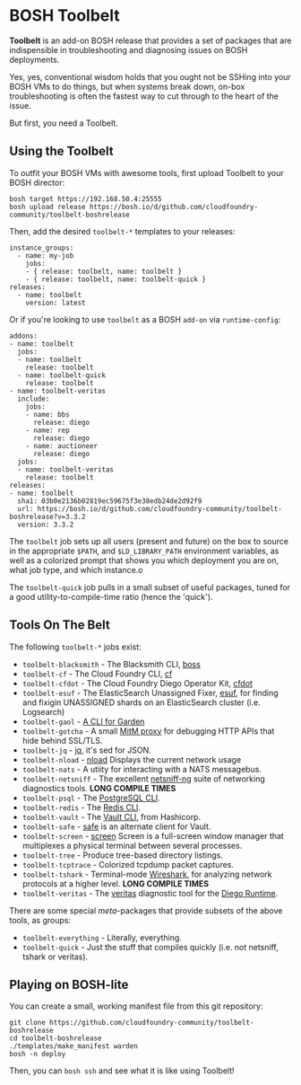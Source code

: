 BOSH Toolbelt
=============

**Toolbelt** is an add-on BOSH release that provides a set of
packages that are indispensible in troubleshooting and diagnosing
issues on BOSH deployments.

Yes, yes, conventional wisdom holds that you ought not be SSHing
into your BOSH VMs to do things, but when systems break down,
on-box troubleshooting is often the fastest way to cut through to
the heart of the issue.

But first, you need a Toolbelt.


Using the Toolbelt
------------------

To outfit your BOSH VMs with awesome tools, first upload Toolbelt
to your BOSH director:

    bosh target https://192.168.50.4:25555
    bosh upload release https://bosh.io/d/github.com/cloudfoundry-community/toolbelt-boshrelease

Then, add the desired `toolbelt-*` templates to your releases:

    instance_groups:
      - name: my-job
        jobs:
        - { release: toolbelt, name: toolbelt }
        - { release: toolbelt, name: toolbelt-quick }
    releases:
      - name: toolbelt
        version: latest

Or if you're looking to use `toolbelt` as a BOSH `add-on` via `runtime-config`:

    addons:
    - name: toolbelt
      jobs:
      - name: toolbelt
        release: toolbelt
      - name: toolbelt-quick
        release: toolbelt
    - name: toolbelt-veritas
      include:
        jobs:
        - name: bbs
          release: diego
        - name: rep
          release: diego
        - name: auctioneer
          release: diego
      jobs:
      - name: toolbelt-veritas
        release: toolbelt
    releases:
    - name: toolbelt
      sha1: 03b0e2136b02819ec59675f3e38edb24de2d92f9
      url: https://bosh.io/d/github.com/cloudfoundry-community/toolbelt-boshrelease?v=3.3.2
      version: 3.3.2

The `toolbelt` job sets up all users (present and future) on the
box to source in the appropriate `$PATH`, and `$LD_LIBRARY_PATH`
environment variables, as well as a colorized prompt that shows
you which deployment you are on, what job type, and which
instance.o

The `toolbelt-quick` job pulls in a small subset of useful
packages, tuned for a good utility-to-compile-time ratio (hence
the 'quick').


Tools On The Belt
-----------------

The following `toolbelt-*` jobs exist:

- `toolbelt-blacksmith` - The Blacksmith CLI, [boss][boss]
- `toolbelt-cf` - The Cloud Foundry CLI, [cf][cf]
- `toolbelt-cfdot` - The Cloud Foundry Diego Operator Kit, [cfdot][cfdot]
- `toolbelt-esuf` - The ElasticSearch Unassigned Fixer,
  [esuf][esuf], for finding and fixigin UNASSIGNED shards on an
  ElasticSearch cluster (i.e. Logsearch)
- `toolbelt-gaol` - [A CLI for Garden][gaol]
- `toolbelt-gotcha` - A small [MitM proxy][gotcha] for debugging
  HTTP APIs that hide behind SSL/TLS.
- `toolbelt-jq` - [jq][jq], it's sed for JSON.
- `toolbelt-nload` - [nload][nload] Displays the current network usage
- `toolbelt-nats` - A utiity for interacting with a NATS
  messagebus.
- `toolbelt-netsniff` - The excellent [netsniff-ng][netsniff-ng]
  suite of networking diagnostics tools.  **LONG COMPILE TIMES**
- `toolbelt-psql` - The [PostgreSQL CLI][psql].
- `toolbelt-redis` - The [Redis CLI][redis].
- `toolbelt-vault` - The [Vault CLI][vault], from Hashicorp.
- `toolbelt-safe` - [safe][safe] is an alternate client for Vault.
- `toolbelt-screen` - [screen][screen] Screen is a full-screen window manager that 
  multiplexes a physical terminal between several processes.
- `toolbelt-tree` - Produce tree-based directory listings.
- `toolbelt-tcptrace` - Colorized tcpdump packet captures.
- `toolbelt-tshark` - Terminal-mode [Wireshark][tshark], for
  analyzing network protocols at a higher level.  **LONG COMPILE
  TIMES**
- `toolbelt-veritas` - The [veritas][veritas] diagnostic tool for
  the [Diego Runtime][diego].

There are some special _meta_-packages that provide subsets of the
above tools, as groups:

- `toolbelt-everything` - Literally, everything.
- `toolbelt-quick` - Just the stuff that compiles quickly (i.e.
  not netsniff, tshark or veritas).


Playing on BOSH-lite
--------------------

You can create a small, working manifest file from this git
repository:

    git clone https://github.com/cloudfoundry-community/toolbelt-boshrelease
    cd toolbelt-boshrelease
    ./templates/make_manifest warden
    bosh -n deploy

Then, you can `bosh ssh` and see what it is like using Toolbelt!


[boss]:        https://github.com/blacksmith-community/boss
[cf]:          https://github.com/cloudfoundry/cli
[cfdot]:       https://github.com/cloudfoundry/cfdot
[esuf]:        https://github.com/starkandwayne/esuf
[gaol]:        https://github.com/contraband/gaol
[gotcha]:      https://github.com/jhunt/gotcha
[jq]:          https://stedolan.github.io/jq/
[netsniff-ng]: http://netsniff-ng.org/
[nload]:       http://www.roland-riegel.de/nload/
[psql]:        http://www.postgresql.org/
[redis]:       http://redis.io/
[vault]:       https://www.vaultproject.io/
[safe]:        https://github.com/jhunt/safe
[screen]:      https://www.gnu.org/software/screen/
[tshark]:      https://www.wireshark.org/
[veritas]:     https://github.com/pivotal-cf-experimental/veritas
[diego]:       https://github.com/cloudfoundry-incubator/diego-release
